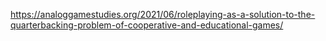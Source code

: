 https://analoggamestudies.org/2021/06/roleplaying-as-a-solution-to-the-quarterbacking-problem-of-cooperative-and-educational-games/

